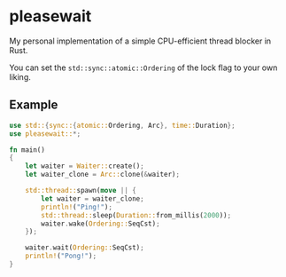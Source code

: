 # pleasewait
My personal implementation of a simple CPU-efficient thread blocker in Rust.

You can set the `std::sync::atomic::Ordering` of the lock flag to your own liking.

## Example
```rust
use std::{sync::{atomic::Ordering, Arc}, time::Duration};
use pleasewait::*;

fn main() 
{
    let waiter = Waiter::create();
    let waiter_clone = Arc::clone(&waiter);

    std::thread::spawn(move || {
        let waiter = waiter_clone;
        println!("Ping!");
        std::thread::sleep(Duration::from_millis(2000));
        waiter.wake(Ordering::SeqCst);
    });

    waiter.wait(Ordering::SeqCst);
    println!("Pong!");
}
```
